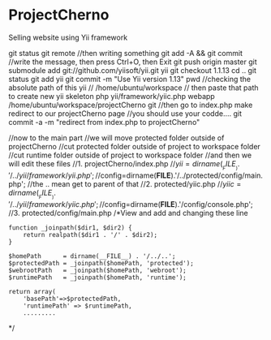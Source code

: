 # ProjectCherno
Selling website using Yii framework

git status
git remote
//then writing something
git add -A && git commit
//write the message, then press Ctrl+O, then Exit
git push origin master
git submodule add git://github.com/yiisoft/yii.git yii
git checkout 1.1.13
cd ..
git status
git add yii
git commit -m "Use Yii version 1.13"
pwd
//checking the absolute path of this yii
//                /home/ubuntu/workspace
// then paste that path to create new yii skeleton
php yii/framework/yiic.php webapp /home/ubuntu/workspace/projectCherno git
//then go to index.php make redirect to our projectCherno page
//you should use your codde....
git commit -a -m "redirect from index.php to projectCherno"

//now to the main part
//we will move protected folder outside of projectCherno
//cut protected folder outside of project to workspace folder
//cut runtime folder outside of project to workspace folder
//and then we will edit these files
//1. projectCherno/index.php
//$yii=dirname(__FILE__).'/../yii/framework/yii.php';
//$config=dirname(__FILE__).'/../protected/config/main.php';
//the .. mean get to parent of that
//2. protected/yiic.php
//$yiic=dirname(__FILE__).'/../yii/framework/yiic.php';
//$config=dirname(__FILE__).'/config/console.php';
//3. protected/config/main.php
/*View and add and changing these line
    
    function _joinpath($dir1, $dir2) {
        return realpath($dir1 . '/' . $dir2);
    }
 
    $homePath      = dirname(__FILE__) . '/../..';
    $protectedPath = _joinpath($homePath, 'protected');
    $webrootPath   = _joinpath($homePath, 'webroot');
    $runtimePath   = _joinpath($homePath, 'runtime');

    return array(
    	'basePath'=>$protectedPath,
    	'runtimePath' => $runtimePath,
    	.........

*/

